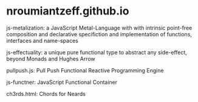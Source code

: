 # nroumiantzeff.github.io

js-metalization: a JavaScript Metal-Language with with intrinsic point-free composition and declarative specifiction and implementation of functions, interfaces and name-spaces

js-effectuality: a unique pure functional type to abstract any side-effect, beyond Monads and Hughes Arrow 

pullpush.js: Pull Push Functional Reactive Programming Engine

js-functner: JavaScript Functional Container

ch3rds.html: Chords for Neards
